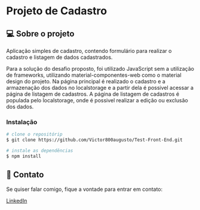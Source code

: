 # Projeto de Cadastro

## 💻 Sobre o projeto

<p>
    Aplicação simples de cadastro, contendo formulário para realizar o cadastro e listagem de dados cadastrados.
</p>
<p>
    Para a solução do desafio proposto, foi utilizado JavaScript sem a utilização de frameworks, utilizando material-componentes-web como o material design do projeto. Na página principal é realizado o cadastro e a armazenação dos dados no localstorage e a partir dela é possivel acessar a página de listagem de cadastros. A página de listagem de cadastros é populada pelo localstorage, onde é possivel realizar a edição ou exclusão dos dados.
</p>

### Instalação

```sh
# clone o repositórip
$ git clone https://github.com/Victor800augusto/Test-Front-End.git

# instale as dependências
$ npm install
```

## 🌟 Contato

Se quiser falar comigo, fique a vontade para entrar em contato:

[LinkedIn][linkedin]

<!-- LINKS-->

[linkedin]: https://www.linkedin.com/in/victor-augusto-alves-de-souza/
